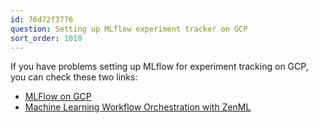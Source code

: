 ```yaml
---
id: 76d72f3776
question: Setting up MLflow experiment tracker on GCP
sort_order: 1010
---
```


If you have problems setting up MLflow for experiment tracking on GCP, you can check these two links:

- [MLFlow on GCP](https://kargarisaac.github.io/blog/mlops/data%20engineering/2022/06/15/MLFlow-on-GCP.html)
- [Machine Learning Workflow Orchestration with ZenML](https://kargarisaac.github.io/blog/mlops/2022/08/26/machine-learning-workflow-orchestration-zenml.html)